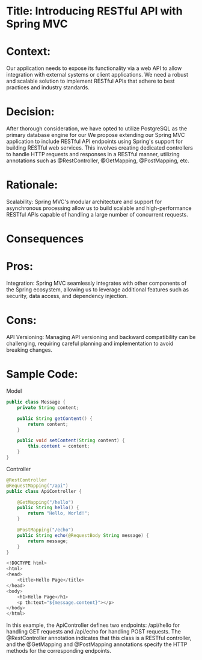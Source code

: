 # Title: Introducing RESTful API with Spring MVC

# Context:
Our application needs to expose its functionality via a web API to allow integration with external systems or client applications. We need a robust and scalable solution to implement RESTful APIs that adhere to best practices and industry standards.

# Decision:
After thorough consideration, we have opted to utilize PostgreSQL as the primary database engine for our We propose extending our Spring MVC application to include RESTful API endpoints using Spring's support for building RESTful web services. This involves creating dedicated controllers to handle HTTP requests and responses in a RESTful manner, utilizing annotations such as @RestController, @GetMapping, @PostMapping, etc.

# Rationale:
Scalability: Spring MVC's modular architecture and support for asynchronous processing allow us to build scalable and high-performance RESTful APIs capable of handling a large number of concurrent requests.

# Consequences

# Pros:

Integration: Spring MVC seamlessly integrates with other components of the Spring ecosystem, allowing us to leverage additional features such as security, data access, and dependency injection.

# Cons:


API Versioning: Managing API versioning and backward compatibility can be challenging, requiring careful planning and implementation to avoid breaking changes.

# Sample Code:
Model
```java
public class Message {
    private String content;

    public String getContent() {
        return content;
    }

    public void setContent(String content) {
        this.content = content;
    }
}
```
Controller
```java
@RestController
@RequestMapping("/api")
public class ApiController {

    @GetMapping("/hello")
    public String hello() {
        return "Hello, World!";
    }

    @PostMapping("/echo")
    public String echo(@RequestBody String message) {
        return message;
    }
}
```
```java
<!DOCTYPE html>
<html>
<head>
    <title>Hello Page</title>
</head>
<body>
    <h1>Hello Page</h1>
    <p th:text="${message.content}"></p>
</body>
</html>
```
In this example, the ApiController defines two endpoints: /api/hello for handling GET requests and /api/echo for handling POST requests. The @RestController annotation indicates that this class is a RESTful controller, and the @GetMapping and @PostMapping annotations specify the HTTP methods for the corresponding endpoints.
        

